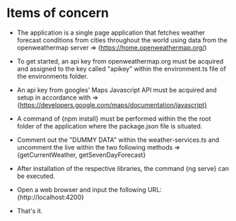 # Items of concern

- The application is a single page application that fetches weather forecast conditions from cities throughout the world using data from the openweathermap server => (https://home.openweathermap.org/)

- To get started, an api key from openweathermap.org must be acquired and assigned to the key called "apikey" within the environment.ts file of the environments folder.
- An api key from googles' Maps Javascript API must be acquired and setup in accordance with => {https://developers.google.com/maps/documentation/javascript}

- A command of {npm install} must be performed within the the root folder of the application where the package.json file is situated.

- Comment out the "DUMMY DATA" within the weather-services.ts and uncomment the live within the two following methods => {getCurrentWeather, getSevenDayForecast}

- After installation of the respective libraries, the command {ng serve} can be executed.

- Open a web browser and input the following URL: {http://localhost:4200}

- That's it.
